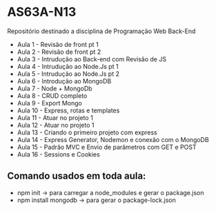 # AS63A-N13
Repositório destinado a disciplina de Programação Web Back-End

- Aula 1 - Revisão de front pt 1
- Aula 2 - Revisão de front pt 2
- Aula 3 - Intrudução ao Back-end com Revisão de JS
- Aula 4 - Intrudução ao Node.Js pt 1
- Aula 5 - Intrudução ao Node.Js pt 2
- Aula 6 - Introdução ao MongoDB
- Aula 7 - Node + MongoDb
- Aula 8 - CRUD completo
- Aula 9 - Export Mongo
- Aula 10 - Express, rotas e templates
- Aula 11 - Atuar no projeto 1
- Aula 12 - Atuar no projeto 1
- Aula 13 - Criando o primeiro projeto com express
- Aula 14 - Express Generator, Nodemon e conexão com o MongoDB
- Aula 15 - Padrão MVC e Envio de parâmetros com GET e POST
- Aula 16 - Sessions e Cookies


## Comando usados em toda aula:

- npm init -> para carregar a node_modules e gerar o package.json
- npm install mongodb -> para gerar o package-lock.json
